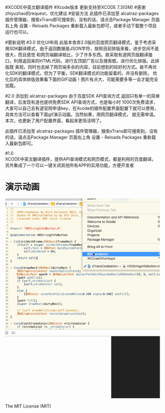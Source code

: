 #XCODE中英文翻译插件
#Xcode版本  更新支持至XCODE 7.3(GM)
#感谢zhiyuzhao的request，优化建议
#安装方法
此插件已添加至 alcatraz-packages 插件管理器，搜索xTrans即可搜索到，没有的话，请点击Package Manager 页面右上角 设置 - Reloads Packages 重新载入最新包即可，或者手动下载整个项目运行也可以。

#更新说明
#3.0 优化UI布局
此版本舍弃2.0版的百度网页翻译模式，鉴于考虑采用SDK翻译模式，由于返回数据是JSON字符，按照目前排版来看，进步空间不是很大，而且感觉
和网页端翻译相比，少了许多东西。故采取有道网页版翻译接口，利用返回来的HTML代码，进行去顶部广告以及搜索框，进行优化排版。此排版既
美观，同时也去掉了网页端多余的内容，目前想到的较好的方式。故不再优化SDK的翻译模式，但为了平衡，SDK翻译模式的功能留着的，并没有删除。
优化后的具体排版效果看下面的GIF动画！图片有点大，可能需要多等一会才能完全加载。

#2.0  添加到 alcatraz-packages
由于百度SDK API查询方式 返回只有单一的简单翻译，后发现有道也提供免费SDK API查询方式，也是每小时 1000次免费请求，大家可以自己去有道官网申请key，在Xcode的插件配置界面配置下就可以使用，具体方法可以查看下面gif演示动画。当然如果，用网页翻译模式，
就无需申请。本次，也更新了用户配置界面，看起来更简洁明了。  
  
此插件已添加至 alcatraz-packages 插件管理器，搜索xTrans即可搜索到，没有的话，请点击Package Manager 页面右上角 设置 - Reloads Packages 重新载入最新包即可。  
  
#1.0  
XCODE中英文翻译插件，提供API查询模式和网页模式，都是利用的百度翻译。另外集成了一个可以一键关闭其他所有APP的实用功能，方便开发者

# 演示动画 #
![演示](https://github.com/AsTryE/Images/blob/master/Resoures/xTransCodelation2.gif)

The MIT License (MIT)
